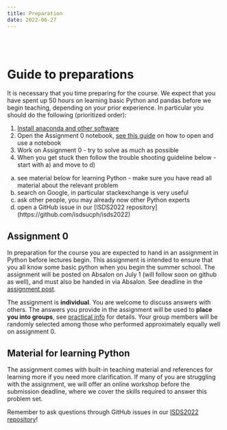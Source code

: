 ```yaml
---
title: Preparation
date: 2022-06-27
---
```



<br><br>
# Guide to preparations
It is necessary that you time preparing for the course. We expect that you have spent up 50 hours on learning basic Python and pandas before we begin teaching, depending on your prior experience. In particular you should do the following (prioritized order):

1. [Install anaconda and other software](/isds2022/post/install/)
2. Open the Assignment 0 notebook, [see this guide](https://www.codecademy.com/articles/how-to-use-jupyter-notebooks) on how to open and use a notebook
3. Work on Assignment 0 - try to solve as much as possible
4. When you get stuck then follow the trouble shooting guideline below - start with a) and move to d)
  <ol type="a">
    <li>see material below for learning Python - make sure you have read all material about the relevant problem</li>
    <li>search on Google, in particular stackexchange is very useful</li>
    <li>ask other people, you may already now other Python experts</li>
    <li>open a GitHub issue in our [ISDS2022 repository](https://github.com/isdsucph/isds2022)</li>
    </ol>


## Assignment 0
In preparation for the course you are expected to hand in an assignment in Python before lectures begin. This assignment is intended to ensure that you all know some basic python when you begin the summer school.
The assignment will be posted on Absalon on July 1 (will follow soon on github as well), and must also be handed in via Absalon. See deadline in the [assignment post](/isds2022/post/assignment/).

The assignment is **individual**. You are welcome to discuss answers with others. The answers you provide in the assignment will be used to **place you into groups**, see [practical info](/isds2022/page/practical/) for details. Your
group members will be randomly selected among those who performed approximately equally well on assignment 0.


## Material for learning Python

The assignment comes with built-in teaching material and references for learning more if you need more clarification. If many of you are struggling with the assignment, we will offer an online workshop before the submission deadline, where we cover the skills required to answer this problem set.

Remember to ask questions through GitHub issues in our [ISDS2022 repository](https://github.com/isdsucph/isds2022/issues)!
